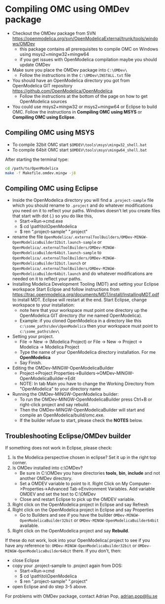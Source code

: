 # Compiling OMC using OMDev package

- Checkout the OMDev package from SVN https://openmodelica.org/svn/OpenModelicaExternal/trunk/tools/windows/OMDev
  - this package contains all prerequisites to compile OMC on Windows using msys2+mingw32+mingw64
  - if you get issues with OpenModelica compilation maybe you should update OMDev
- Make sure you place the OMDev package into `C:\OMDev\`
  - Follow the instructions in the `C:\OMDev\INSTALL.txt` file
- You should have an OpenModelica directory you got from OpenModelica GIT repository https://github.com/OpenModelica/OpenModelica
  - Follow the instructions at the bottom of the page on how to get OpenModelica sources
- You could use msys2+mingw32 or msys2+mingw64 or Eclipse to build OMC. Follow the instructions in **Compiling OMC using MSYS** or **Compiling OMC using Eclipse**.

## Compiling OMC using MSYS

- To compile 32bit OMC start `$OMDEV\tools\msys\mingw32_shell.bat`
- To compile 64bit OMC start `$OMDEV\tools\msys\mingw64_shell.bat`

After starting the terminal type:
```bash
cd /path/to/OpenModelica
make -f Makefile.omdev.mingw -j8
```


## Compiling OMC using Eclipse

- Inside the OpenModelica directory you will find a `.project-sample` file
  which you should rename to `.project` and do whatever modifications
  you need on it to reflect your paths. Windows doesn't let you create files
  that start with dot (.) so you do like this,
  - Start->Run->cmd.exe
  - $ cd \path\to\OpenModelica
  - $ ren ".project-sample" ".project"
- rename the file `OpenModelica/.externalToolBuilders/OMDev-MINGW-OpenModelicaBuilder32bit.launch-sample` or `OpenModelica/.externalToolBuilders/OMDev-MINGW-OpenModelicaBuilder64bit.launch-sample`
  to `OpenModelica/.externalToolBuilders/OMDev-MINGW-OpenModelicaBuilder32bit.launch` or `OpenModelica/.externalToolBuilders/OMDev-MINGW-OpenModelicaBuilder64bit.launch` and do whatever modifications are needed on it to reflect your paths.
- Installing Modelica Development Tooling (MDT) and setting your Eclipse workspace
  Start Eclipse and follow instructions from https://trac.openmodelica.org/documents/MDT/install/InstallingMDT.pdf
  to install MDT. Eclipse will restart at the end. Start Eclipse, change workspace to your installation:
  - note here that your workspace must point one directory up the OpenModelica GIT directory (for me named OpenModelica).
  - Example: if you cloned OpenModelica in a directory like this `c:\some_paths\dev\OpenModelica` then your workspace must point to `c:\some_paths\dev\`
- Setting your project.
    - File -> New -> (Modelica Project) or File -> New -> Project -> Modelica -> Modelica Project
    - Type the name of your OpenModelica directory installation. For me **OpenModelica**
    - Say Finish.
- Editing the OMDev-MINGW-OpenModelicaBuilder
    - Project->Project Properties->Builders->OMDev-MINGW-OpenModelicaBuilder->Edit
    - NOTE: In tab Main you have to change the Working Directory from "OpenModelica" to your directory name
- Running the OMDev-MINGW-OpenModelica builder:
    - To run the OMDev-MINGW-OpenModelicaBuilder press Ctrl+B or right-click project and say rebuild.
    - Then the OMDev-MINGW-OpenModelicaBuilder will start and compile an OpenModelica/build/omc.exe.
    - If the builder refuse to start, please check the **NOTES** below.

## Troubleshooting Eclipse/OMDev builder

If something does not work in Eclipse, please check:

1. Is the Modelica perspective chosen in eclipse? Set it up in the right top corner.
2. Is OMDev installed into c:\OMDev?
   - Be sure in C:\OMDev you have directories **tools**, **bin**, **include** and not another OMDev directory.
   - Set a OMDEV variable to point to it. Right Click on My Computer->Properties->Advanced Tab->Environment Variables. Add variable OMDEV and set the text to C:\OMDev
   - Close and restart Eclipse to pick up the OMDEV variable.
4. Right click on the OpenModelica project in Eclipse and say Refresh
5. Right click on the OpenModelica project in Eclipse and say Properties
   - Go to Builders and see if you have the builder `OMDev-MINGW-OpenModelicaBuilder32bit` or `OMDev-MINGW-OpenModelicaBuilder64bit` available.
6. Right click on the OpenModelica project and say **Rebuild**.

If these do not work, look into your OpenModelica/.project
to see if you have any reference to: `OMDev-MINGW-OpenModelicaBuilder32bit` or `OMDev-MINGW-OpenModelicaBuilder64bit` there. If you don't, then:
- close Eclipse
- copy your .project-sample to .project again from DOS:
  - Start->Run->cmd
  - $ cd \path\to\OpenModelica
  - $ ren ".project-sample" ".project"
- open Eclipse and do step 3-5 above.

For problems with OMDev package, contact Adrian Pop, adrian.pop@liu.se
